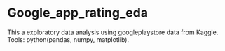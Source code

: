 # Google_app_rating_eda

This a exploratory data analysis using googleplaystore data from Kaggle. Tools: python(pandas, numpy, matplotlib).
